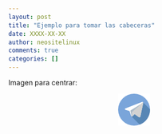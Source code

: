 ```yaml
---
layout: post
title: "Ejemplo para tomar las cabeceras"
date: XXXX-XX-XX
author: neositelinux
comments: true
categories: []
---
```


Imagen para centrar:
<p align="center">
<img src="/images/telegram.png" alt="_Logo">
</p>
